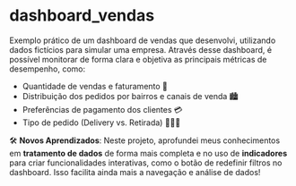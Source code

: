 # dashboard_vendas
Exemplo prático de um dashboard de vendas que desenvolvi, utilizando dados fictícios para simular uma empresa. Através desse dashboard, é possível monitorar de forma clara e objetiva as principais métricas de desempenho, como:

- Quantidade de vendas e faturamento 💸
- Distribuição dos pedidos por bairros e canais de venda 🏙️
- Preferências de pagamento dos clientes 💳
- Tipo de pedido (Delivery vs. Retirada) 🚚🏃‍♂️

🛠️ **Novos Aprendizados**: Neste projeto, aprofundei meus conhecimentos em **tratamento de dados** de forma mais completa e no uso de **indicadores** para criar funcionalidades interativas, como o botão de redefinir filtros no dashboard. Isso facilita ainda mais a navegação e análise de dados!
